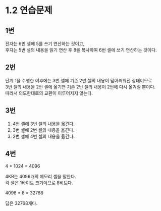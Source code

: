 # 1.2 연습문제

## 1번

전자는 6번 셀에 5를 쓰기 연산하는 것이고,  
후자는 5번 셀의 내용을 읽기 연산 후 8을 복사하여 6번 셀에 쓰기 연산하는 것이다.

## 2번

단계 1을 수행한 이후에는 3번 셀에 기존 2번 셀의 내용이 덮어씌워진 상태이므로  
3번 셀의 내용을 2번 셀에 옮기면 기존 2번 셀의 내용이 2번에 다시 옮겨질 뿐이다.  
따라서 의도한대로의 교환이 이루어지지 않는다.

## 3번

1. 4번 셀에 3번 셀의 내용을 옮긴다.
2. 3번 셀에 2번 셀의 내용을 옮긴다.
3. 2번 셀에 4번 셀의 내용을 옮긴다.

## 4번

4 * 1024 = 4096

4KB는 4096개의 메모리 셀을 말한다.  
각 셀은 1바이트 크기이므로 8비트다.  

4096 * 8 = 32768

답은 32768개다.

